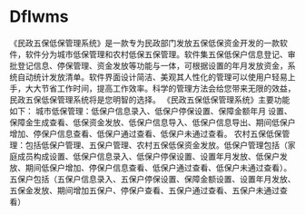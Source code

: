 # Dflwms
 《民政五保低保管理系统》是一款专为民政部门发放五保低保资金开发的一款软件，软件分为城市低保管理和农村低保五保管理。软件集五保低保户信息登记、审批登记信息、停保管理、资金发放等功能与一体，可根据设置的年月发放资金，系统自动统计发放清单。软件界面设计简洁、美观其人性化的管理可以使用户轻易上手，大大节省工作时间，提高工作效率。科学的管理方法会给您带来无限的效益，民政五保低保管理系统将是您明智的选择。 《民政五保低保管理系统》主要功能如下：  城市低保管理：低保户信息录入、低保户停保设置、保障金额年月 设置、保障金生成查看、低保资金发放、低保户信息导入、低保户信息导出、期间低保户增加、停保户信息查看、低保户通过查看、低保户未通过查看。  农村五保低保管理：包括低保户管理、五保户管理、农村五保低保资金发放。低保户管理包括（家庭成员构成设置、低保户信息录入、低保户停保设置、设置年月发放、低保户发放、期间低保户增加、停保户信息查看、低保户通过查看、低保户未通过查看）。五保户包括（五保户信息录入、五保户停保设置、保障金额设置、设置年月发放、五保金发放、期间增加五保户、停保户查看、五保户通过查看、五保户未通过查看）
